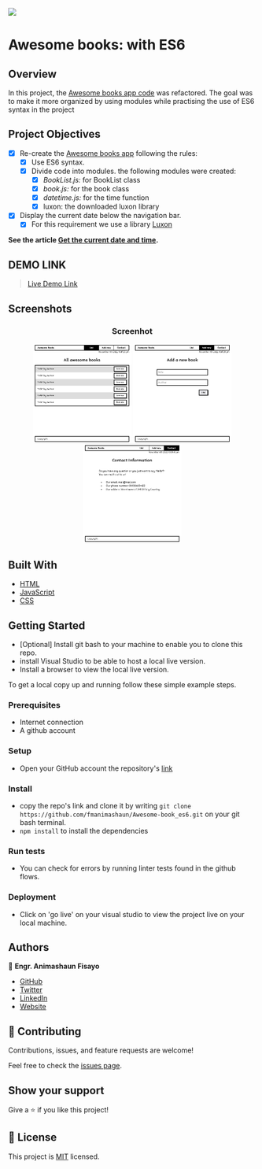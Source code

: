 ![](https://img.shields.io/badge/fmanimashaun-green)

# Awesome books: with ES6

## Overview

In this project, the [Awesome books app code](https://github.com/fmanimashaun/Awesome-book) was refactored. The goal was to make it more organized by using modules while practising the use of ES6 syntax in the project
## Project Objectives

- [x] Re-create the [Awesome books app](https://github.com/fmanimashaun/Awesome-book) following the rules:
  - [x] Use ES6 syntax.
  - [x] Divide code into modules. the following modules were created:
    - [x] *BookList.js:* for BookList class
    - [x] *book.js:* for the book class
    - [x] *datetime.js:* for the time function
    - [x] luxon: the downloaded luxon library
- [x] Display the current date below the navigation bar.
  - [x]  For this requirement we use a library [Luxon](https://moment.github.io/luxon/#/install?id=es6)

__See the article [Get the current date and time](https://moment.github.io/luxon/#/tour?id=get-the-current-date-and-time).__

## DEMO LINK

> [Live Demo Link](https://fmanimashaun.github.io/Awesome-book_es6/)

## Screenshots

<h3 align="center">Screenhot</h3>
<p align="center">
  <img width="200" src="screenshots/BookList.png">
  <img width="200" src="screenshots/AddForm.png">
  <img width="200" src="screenshots/Contact.png">
</P>

## Built With

- [HTML](https://developer.mozilla.org/en-US/docs/Web/HTML)
- [JavaScript](https://developer.mozilla.org/en-US/docs/Web/JavaScript)
- [CSS](https://developer.mozilla.org/en-US/docs/Web/CSS)


## Getting Started

- [Optional] Install git bash to your machine to enable you to clone this repo.
- install Visual Studio to be able to host a local live version.
- Install a browser to view the local live version.

To get a local copy up and running follow these simple example steps.

### Prerequisites

- Internet connection
- A github account

### Setup

- Open your GitHub account the repository's [link](https://github.com/fmanimashaun/Awesome-book_es6)

### Install

- copy the repo's link and clone it by writing `git clone https://github.com/fmanimashaun/Awesome-book_es6.git` on your git bash terminal.
- `npm install` to install the dependencies

### Run tests

- You can check for errors by running linter tests found in the github flows.

### Deployment

- Click on 'go live' on your visual studio to view the project live on your local machine.

## Authors

👤 **Engr. Animashaun Fisayo**

- [GitHub](https://github.com/fmanimashaun)
- [Twitter](https://twitter.com/fmanimashaun)
- [LinkedIn](https://www.linkedin.com/in/fmanimashaun/)
- [Website](https://fmanimashaun.com)

## 🤝 Contributing

Contributions, issues, and feature requests are welcome!

Feel free to check the [issues page](../../issues/).

## Show your support

Give a ⭐️ if you like this project!

## 📝 License

This project is [MIT](./LICENSE) licensed.
